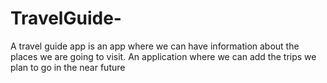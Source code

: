 # TravelGuide-
A travel guide app is an app where we can have information about the places we are going to visit. An application where we can add the trips we plan to go in the near future
